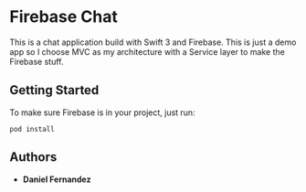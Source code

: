 # Firebase Chat

This is a chat application build with Swift 3 and Firebase. This is just a demo app so I choose MVC as my architecture with a Service layer to make the Firebase stuff.

## Getting Started

To make sure Firebase is in your project, just run:

```
pod install
```

## Authors

* **Daniel Fernandez**

